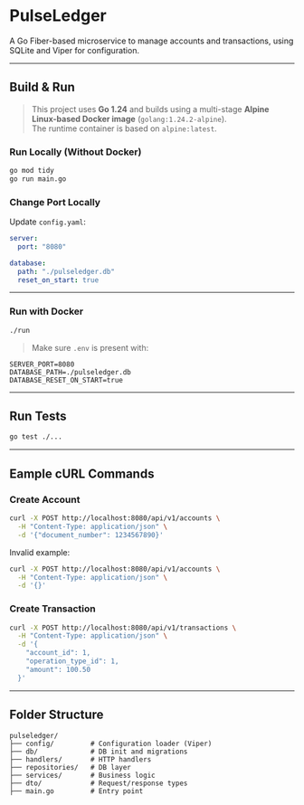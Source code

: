# PulseLedger

A Go Fiber-based microservice to manage accounts and transactions, using SQLite and Viper for configuration.

---

## Build & Run

> This project uses **Go 1.24** and builds using a multi-stage **Alpine Linux-based Docker image** (`golang:1.24.2-alpine`).  
> The runtime container is based on `alpine:latest`.

### Run Locally (Without Docker)

```bash
go mod tidy
go run main.go
```

### Change Port Locally

Update `config.yaml`:

```yaml
server:
  port: "8080"

database:
  path: "./pulseledger.db"
  reset_on_start: true
```

---

### Run with Docker

```bash
./run
```

> Make sure `.env` is present with:

```env
SERVER_PORT=8080
DATABASE_PATH=./pulseledger.db
DATABASE_RESET_ON_START=true
```

---

## Run Tests

```bash
go test ./...
```

---

## Eample cURL Commands

### Create Account

```bash
curl -X POST http://localhost:8080/api/v1/accounts \
  -H "Content-Type: application/json" \
  -d '{"document_number": 1234567890}'
```

Invalid example:

```bash
curl -X POST http://localhost:8080/api/v1/accounts \
  -H "Content-Type: application/json" \
  -d '{}'
```

### Create Transaction

```bash
curl -X POST http://localhost:8080/api/v1/transactions \
  -H "Content-Type: application/json" \
  -d '{
    "account_id": 1,
    "operation_type_id": 1,
    "amount": 100.50
  }'
```

---

## Folder Structure

```
pulseledger/
├── config/         # Configuration loader (Viper)
├── db/             # DB init and migrations
├── handlers/       # HTTP handlers
├── repositories/   # DB layer
├── services/       # Business logic
├── dto/            # Request/response types
├── main.go         # Entry point
```
